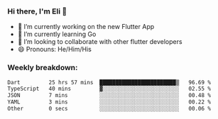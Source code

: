 ### Hi there, I'm Eli 👋
- 🔭 I’m currently working on the new Flutter App
- 🌱 I’m currently learning Go
- 🦄 I’m looking to collaborate with other flutter developers
- 😄 Pronouns: He/Him/His

### Weekly breakdown:
<!--START_SECTION:waka-->

```txt
Dart         25 hrs 57 mins  ████████████████████████▒   96.69 %
TypeScript   40 mins         ▓░░░░░░░░░░░░░░░░░░░░░░░░   02.55 %
JSON         7 mins          ░░░░░░░░░░░░░░░░░░░░░░░░░   00.48 %
YAML         3 mins          ░░░░░░░░░░░░░░░░░░░░░░░░░   00.22 %
Other        0 secs          ░░░░░░░░░░░░░░░░░░░░░░░░░   00.06 %
```

<!--END_SECTION:waka-->
